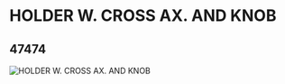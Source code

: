 # HOLDER W. CROSS AX. AND KNOB
## 47474
![HOLDER W. CROSS AX. AND KNOB](https://lc-www-live-s.legocdn.com/media/bricks/5/2/4244143.jpg)